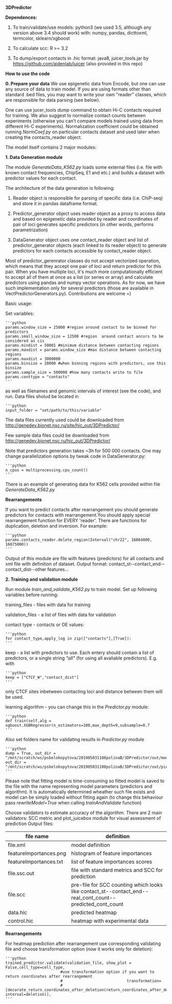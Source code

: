 **3DPredictor**

**Dependences:**
1. To train/validate/use models: python3 (we used 3.5, although any version above 3.4 should work) with: numpy, pandas, dicttoxml, termcolor, sklearn/xgboost

2. To calculate scc: R >= 3.2

3. To dump/export contacts in .hic format: java8, juicer_tools.jar by https://github.com/aidenlab/juicer (also provided in this repo)

**How to use the code**

**0. Prepare your data**
We use epigenetic data from Encode, but one can use any source of data to train model. If you are using formats other than standard .bed files, you may want to write your own "reader" classes, which are responsible for data parsing (see below).

One can use jucer_tools _dump_ command to obtain Hi-C contacts required for training. We also suggest to normalize contact counts between experiments (otherwise you can’t compare models trained using data from different Hi-C experiments). Normalization coefficient could be obtained running _NormCoef.py_ on particular contacts dataset and used later when creating the contacts_reader object.


The model itself contains 2 major modules:

**1. Data Generation module**

The module _GenerateData_K562.py_ loads some external files 
(i.e. file with known contact frequencies, ChipSeq, E1 and etc.) 
and builds a dataset with predictor values for each contact.

The architecture of the data generation is following:

1. Reader object is responsible for parsing of specific data (i.e. ChiP-seq) and store it in pandas dataframe format.

2. Predictor_generator object uses reader object as a proxy to access data and based on epigenetic data provided by reader and coordinates of pair of loci generates specific predictors (in other words, performs parametrization)

3. DataGenerator object uses one contact_reader object and list of predictor_generator objects (each linked to its reader object)  to generate predictors for each contacts accessible by contact_reader object.

Most of predictor_gerenrator classes do not accept vectorized operation, which means that they accept one pair of loci and return predictor for this pair. When you have multiple loci, it's much more computationally efficient to accept all of them at once as a list (or series or array) and calculate predictors using pandas and numpy vector operations. As for now, we have such implementation only for several predictors (those are available in VectPredictorGenerators.py). Contributions are welcome =)


Basic usage:

Set variables:

    '''python
    params.window_size = 25000 #region around contact to be binned for predictors
    params.small_window_size = 12500 #region  around contact ancors to be considered as cis
    params.mindist = 50001 #minimum distance between contacting regions
    params.maxdist = params.window_size #max distance between contacting regions
    params.maxdist = 3000000
    params.binsize = 20000 #when binning regions with predictors, use this binsize
    params.sample_size = 500000 #how many contacts write to file
    params.conttype = "contacts"
    '''

as well as filenames and genomic intervals of interest 
(see the code), and run. Data files sholud be located in 
 
    '''python
    input_folder = "set/path/to/this/variable"
The data files currently used could be downloaded from 
http://genedev.bionet.nsc.ru/site/hic_out/3DPredictor/

Few sample data files could be downloaded from 
http://genedev.bionet.nsc.ru/hic_out/3DPredictor/

Note that predictors generation takes ~3h for 500 000 contacts.
One may change parallelization options by tweak code in DataGenerator.py:


    '''python
    n_cpus = multiprocessing.cpu_count()
    '''


There is an example of generating data for K562 cells provided within file _GenerateData_K562.py_ 

**Rearrangements**

If you want to predict contacts after rearrangement you should generate predictors for contacts with rearrangement.You should apply special rearrangement function for EVERY 'reader'. There are functions for duplication, deletion and inversion. For example:

    '''python
    params.contacts_reader.delete_region(Interval("chr22", 16064000, 16075000))
    '''

Output of this module are file with features (predictors) for all contacts and xml file with definition of dataset. Output format: contact_st--contact_end--contact_dist--other features...

**2. Training and validation module**

Run module _train_and_validate_K562.py_ to train model.
Set up following variables before running:

training_files - files with data for training

validation_files - a list of files with data for validation

contact type - contacts or OE values:
 
    '''python
    for contact_type,apply_log in zip(["contacts"],[True]): 
    '''

keep - a list with predictors to use. Each entery should 
contain a list of predictors, or a single string _"all"_
(for using all avaliable predictors). 
E.g. with
 
    '''python
    keep = ["CTCF_W","contact_dist"] 
    '''

 only CTCF sites inbetween contacting loci and distance between them will be used.
 
learning algorithm - you can change this in the _Predictor.py_ module:
 
    '''python
    def train(self,alg = xgboost.XGBRegressor(n_estimators=100,max_depth=9,subsample=0.7 
    '''

Also set folders name for validating results in _Predictor.py_ module

    '''python
    dump = True, out_dir = "/mnt/scratch/ws/psbelokopytova/201905031108polinaB/3DPredictor/out/models/" 
    out_dir = "/mnt/scratch/ws/psbelokopytova/201905031108polinaB/3DPredictor/out/pics/",
    '''
 Please note that fitting model is time-consuming so fitted model is saved to the file with the name 
 representing model parameters (predictors and algorithm). 
 It is automatically determined wheather such file exists and
 model can be simply loaded without fitting again 
 (to change this behaviour pass _rewriteModel=True_ when calling 
 _trainAndValidate_ function)
 
Choose validators to estimate accuracy of the algorithm. There are 2 main validators: SCC metric and plot_juicebox module for visual assessment of prediction
Output files:

| file name | definition |
| --------- | ---------------- |
| file.xml | model definition |
| featureImportances.png | histogram of feature importances |
| featureImportances.txt | list of feature importances scores |
| file.ssc.out | file with standard metrics and SCC for prediction |
| file.scc | pre-file for SCC counting which looks like contact_st--contact_end--real_cont_count--predicted_cont_count |
| data.hic | predicted heatmap |
| control.hic | heatmap with experimental data |

**Rearrangements**

For heatmap prediction after rearrangement use corresponding validating file and choose transformation option (now it works only for deletion):

    '''python
    trained_predictor.validate(validation_file, show_plot = False,cell_type=cell_type,
                            #use transformation option if you want to return coordinates after rearrangement
                            #                            transformation=
                            # [decorate_return_coordinates_after_deletion(return_coordinates_after_deletion, interval=deletion)], 
    '''
